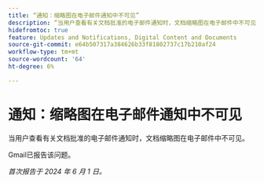 ```yaml
---
title: “通知：缩略图在电子邮件通知中不可见”
description: “当用户查看有关文档批准的电子邮件通知时，文档缩略图在电子邮件中不可见。”
hidefromtoc: true
feature: Updates and Notifications, Digital Content and Documents
source-git-commit: e64b507317a384626b33f81802737c17b210af24
workflow-type: tm+mt
source-wordcount: '64'
ht-degree: 6%

---
```



# 通知：缩略图在电子邮件通知中不可见

当用户查看有关文档批准的电子邮件通知时，文档缩略图在电子邮件中不可见。

Gmail已报告该问题。

_首次报告于 2024 年 6 月 1 日。_

